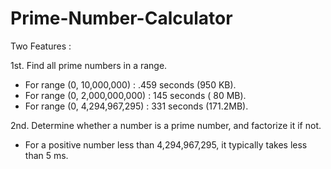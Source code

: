 # Prime-Number-Calculator

Two Features :

1st.  Find all prime numbers in a range.

- For range (0,    10,000,000)  : .459 seconds (950  KB).
- For range (0, 2,000,000,000)  :  145 seconds ( 80  MB).
- For range (0, 4,294,967,295)  :  331 seconds (171.2MB).

2nd.  Determine whether a number is a prime number, and factorize it if not.

- For a positive number less than 4,294,967,295, it typically takes less than 5 ms.

